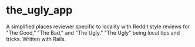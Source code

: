 # the_ugly_app
A simplified places reviewer specific to locality with Reddit style reviews for "The Good," "The Bad," and "The Ugly." "The Ugly" being local tips and tricks. Written with Rails.
